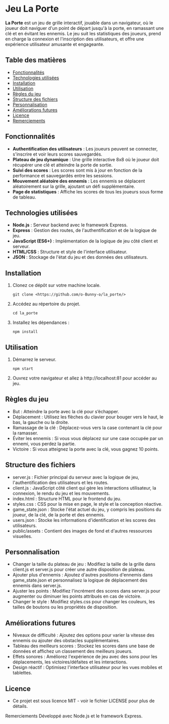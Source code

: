 # Jeu La Porte

**La Porte** est un jeu de grille interactif, jouable dans un navigateur, où le joueur doit naviguer d'un point de départ jusqu'à la porte, en ramassant une clé et en évitant les ennemis. Le jeu suit les statistiques des joueurs, prend en charge la connexion et l'inscription des utilisateurs, et offre une expérience utilisateur amusante et engageante.

## Table des matières

- [Fonctionnalités](#fonctionnalités)
- [Technologies utilisées](#technologies-utilisées)
- [Installation](#installation)
- [Utilisation](#utilisation)
- [Règles du jeu](#règles-du-jeu)
- [Structure des fichiers](#structure-des-fichiers)
- [Personnalisation](#personnalisation)
- [Améliorations futures](#améliorations-futures)
- [Licence](#licence)
- [Remerciements](#remerciements)

## Fonctionnalités

- **Authentification des utilisateurs** : Les joueurs peuvent se connecter, s'inscrire et voir leurs scores sauvegardés.
- **Plateau de jeu dynamique** : Une grille interactive 8x8 où le joueur doit récupérer une clé et atteindre la porte de sortie.
- **Suivi des scores** : Les scores sont mis à jour en fonction de la performance et sauvegardés entre les sessions.
- **Mouvement aléatoire des ennemis** : Les ennemis se déplacent aléatoirement sur la grille, ajoutant un défi supplémentaire.
- **Page de statistiques** : Affiche les scores de tous les joueurs sous forme de tableau.

## Technologies utilisées

- **Node.js** : Serveur backend avec le framework Express.
- **Express** : Gestion des routes, de l'authentification et de la logique de jeu.
- **JavaScript (ES6+)** : Implémentation de la logique de jeu côté client et serveur.
- **HTML/CSS** : Structure et style de l'interface utilisateur.
- **JSON** : Stockage de l'état du jeu et des données des utilisateurs.

## Installation

1. Clonez ce dépôt sur votre machine locale.
   ```
   git clone <https://github.com/o-Bunny-o/la_porte/>
2. Accédez au répertoire du projet.
    ```
    cd la_porte
3. Installez les dépendances :
    ```
    npm install
## Utilisation

1. Démarrez le serveur.
    ```
    npm start
2. Ouvrez votre navigateur et allez à http://localhost:81 pour accéder au jeu.
## Règles du jeu
- But : Atteindre la porte avec la clé pour s’échapper.
- Déplacement : Utilisez les flèches du clavier pour bouger vers le haut, le bas, la gauche ou la droite.
- Ramassage de la clé : Déplacez-vous vers la case contenant la clé pour la ramasser.
- Éviter les ennemis : Si vous vous déplacez sur une case occupée par un ennemi, vous perdez la partie.
- Victoire : Si vous atteignez la porte avec la clé, vous gagnez 10 points.
## Structure des fichiers
- server.js : Fichier principal du serveur avec la logique de jeu, l'authentification des utilisateurs et les routes.
- client.js : JavaScript côté client qui gère les interactions utilisateur, la connexion, le rendu du jeu et les mouvements.
- index.html : Structure HTML pour le frontend du jeu.
- styles.css : CSS pour la mise en page, le style et la conception réactive.
- game_state.json : Stocke l'état actuel du jeu, y compris les positions du joueur, de la clé, de la porte et des ennemis.
- users.json : Stocke les informations d'identification et les scores des utilisateurs.
- public/assets : Contient des images de fond et d'autres ressources visuelles.
## Personnalisation
- Changer la taille du plateau de jeu : Modifiez la taille de la grille dans client.js et server.js pour créer une autre disposition de plateau.
- Ajouter plus d'ennemis : Ajoutez d'autres positions d'ennemis dans game_state.json et personnalisez la logique de déplacement des ennemis dans server.js.
- Ajuster les points : Modifiez l'incrément des scores dans server.js pour augmenter ou diminuer les points attribués en cas de victoire.
- Changer le style : Modifiez styles.css pour changer les couleurs, les tailles de boutons ou les propriétés de disposition.
## Améliorations futures
- Niveaux de difficulté : Ajoutez des options pour varier la vitesse des ennemis ou ajouter des obstacles supplémentaires.
- Tableau des meilleurs scores : Stockez les scores dans une base de données et affichez un classement des meilleurs joueurs.
- Effets sonores : Améliorez l'expérience de jeu avec des sons pour les déplacements, les victoires/défaites et les interactions.
- Design réactif : Optimisez l'interface utilisateur pour les vues mobiles et tablettes.
## Licence
- Ce projet est sous licence MIT - voir le fichier LICENSE pour plus de détails.

Remerciements
Développé avec Node.js et le framework Express.
